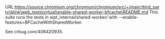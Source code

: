 URL:https://source.chromium.org/chromium/chromium/src/+/main:third_party\blink\web_tests\virtual\enable-shared-worker-bfcache\README.md
This suite runs the tests in wpt_internal/shared-worker/ with --enable-features=BFCacheWithSharedWorker.

See crbug.com/406420935.
